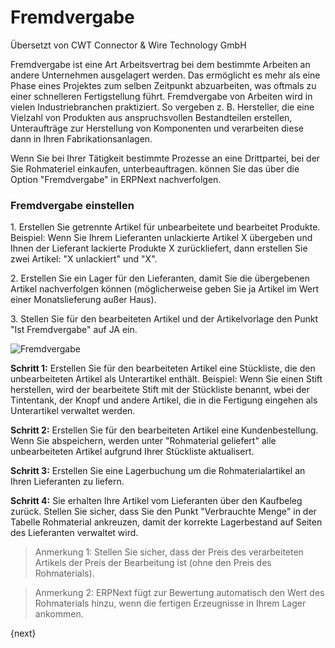 # Fremdvergabe

<span class="text-muted contributed-by">Übersetzt von CWT Connector & Wire Technology GmbH</span> 

Fremdvergabe ist eine Art Arbeitsvertrag bei dem bestimmte Arbeiten an andere Unternehmen ausgelagert werden. Das ermöglicht es mehr als eine Phase eines Projektes zum selben Zeitpunkt abzuarbeiten, was oftmals zu einer schnelleren Fertigstellung führt. Fremdvergabe von Arbeiten wird in vielen Industriebranchen praktiziert. So vergeben z. B. Hersteller, die eine Vielzahl von Produkten aus anspruchsvollen Bestandteilen erstellen, Unteraufträge zur Herstellung von Komponenten und verarbeiten diese dann in Ihren Fabrikationsanlagen.

Wenn Sie bei Ihrer Tätigkeit bestimmte Prozesse an eine Drittpartei, bei der Sie Rohmateriel einkaufen, unterbeauftragen. können Sie das über die Option "Fremdvergabe" in ERPNext nachverfolgen.

### Fremdvergabe einstellen

1\. Erstellen Sie getrennte Artikel für unbearbeitete und bearbeitet Produkte. Beispiel: Wenn Sie Ihrem Lieferanten unlackierte Artikel X übergeben und Ihnen der Lieferant lackierte Produkte X zurückliefert, dann erstellen Sie zwei Artikel: "X unlackiert" und "X".

2\. Erstellen Sie ein Lager für den Lieferanten, damit Sie die übergebenen Artikel nachverfolgen können (möglicherweise geben Sie ja Artikel im Wert einer Monatslieferung außer Haus).

3\. Stellen Sie für den bearbeiteten Artikel  und der Artikelvorlage den Punkt "Ist Fremdvergabe" auf JA ein.

![Fremdvergabe]({{docs_base_url}}/assets/old_images/erpnext/subcontract.png)

**Schritt 1:** Erstellen Sie für den bearbeiteten Artikel eine Stückliste, die den unbearbeiteten Artikel als Unterartikel enthält. Beispiel: Wenn Sie einen Stift herstellen, wird der bearbeitete Stift mit der Stückliste benannt, wbei der Tintentank, der Knopf und andere Artikel, die in die Fertigung eingehen als Unterartikel verwaltet werden.

**Schritt 2:** Erstellen Sie für den bearbeiteten Artikel eine Kundenbestellung. Wenn Sie abspeichern, werden unter "Rohmaterial geliefert" alle unbearbeiteten Artikel aufgrund Ihrer Stückliste aktualisert.

**Schritt 3:** Erstellen Sie eine Lagerbuchung um die Rohmaterialartikel an Ihren Lieferanten zu liefern.

**Schritt 4:** Sie erhalten Ihre Artikel vom Lieferanten über den Kaufbeleg zurück. Stellen Sie sicher, dass Sie den Punkt "Verbrauchte Menge" in der Tabelle Rohmaterial ankreuzen, damit der korrekte Lagerbestand auf Seiten des Lieferanten verwaltet wird.

> Anmerkung 1: Stellen Sie sicher, dass der Preis des verarbeiteten Artikels der Preis der Bearbeitung ist (ohne den Preis des Rohmaterials).

> Anmerkung 2: ERPNext fügt zur Bewertung automatisch den Wert des Rohmaterials hinzu, wenn die fertigen Erzeugnisse in Ihrem Lager ankommen.

{next}
